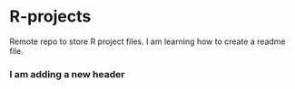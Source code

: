 # R-projects
Remote repo to store R project files.
I am learning how to create a readme file.

### I am adding a new header

